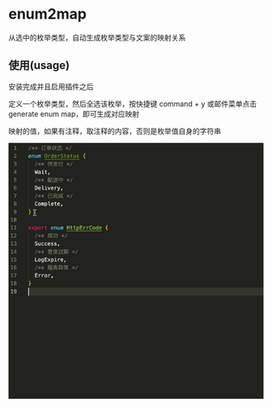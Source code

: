 # enum2map

从选中的枚举类型，自动生成枚举类型与文案的映射关系

## 使用(usage)

安装完成并且启用插件之后

定义一个枚举类型，然后全选该枚举，按快捷键 command + y 或邮件菜单点击 generate enum map，即可生成对应映射

映射的值，如果有注释，取注释的内容，否则是枚举值自身的字符串

![feature X](./assets/demo.gif)
